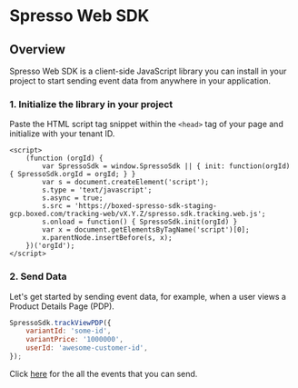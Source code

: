 # Spresso Web SDK

## Overview

Spresso Web SDK is a client-side JavaScript library you can install in your project to start sending event data from anywhere in your application.
### 1. Initialize the library in your project

Paste the HTML script tag snippet within the `<head>` tag of your page and initialize with your tenant ID.

```
<script>
    (function (orgId) {
        var SpressoSdk = window.SpressoSdk || { init: function(orgId) { SpressoSdk.orgId = orgId; } }
        var s = document.createElement('script');
        s.type = 'text/javascript';
        s.async = true;
        s.src = 'https://boxed-spresso-sdk-staging-gcp.boxed.com/tracking-web/vX.Y.Z/spresso.sdk.tracking.web.js';
        s.onload = function() { SpressoSdk.init(orgId) }
        var x = document.getElementsByTagName('script')[0];
        x.parentNode.insertBefore(s, x);
    })('orgId');
</script>
```

### 2. Send Data

Let's get started by sending event data, for example, when a user views a Product Details Page (PDP).

```javascript
SpressoSdk.trackViewPDP({
    variantId: 'some-id',
    variantPrice: '1000000',
    userId: 'awesome-customer-id',
});
```

Click [here](SpressoSdk.html) for the all the events that you can send. 